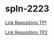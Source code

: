# spln-2223

[Link Repositório TP1](https://github.com/edumagalhaes10/tp_spln)

[Link Repositório TP2](https://github.com/DiogoVieira63/SPLN-TP2)

